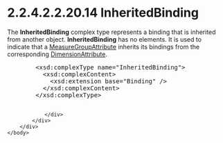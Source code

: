 <html dir="LTR" xmlns:mshelp="http://msdn.microsoft.com/mshelp" xmlns:ddue="http://ddue.schemas.microsoft.com/authoring/2003/5" xmlns:xlink="http://www.w3.org/1999/xlink" xmlns:tool="http://www.microsoft.com/tooltip">
    <head>
        <meta http-equiv="Content-Type" content="text/html; CHARSET=utf-8"></meta>
        <meta name="save" content="history"></meta>
        <title>2.2.4.2.2.20.14 InheritedBinding</title>
        <xml>
            <mshelp:toctitle title="2.2.4.2.2.20.14 InheritedBinding"></mshelp:toctitle>
            <mshelp:rltitle title="[MS-SSAS]: InheritedBinding"></mshelp:rltitle>
            <mshelp:keyword index="A" term="dbbc1eb9-b1f4-4384-9ce2-7943c5b93575"></mshelp:keyword>
            <mshelp:attr name="DCSext.ContentType" value="open specification"></mshelp:attr>
            <mshelp:attr name="AssetID" value="dbbc1eb9-b1f4-4384-9ce2-7943c5b93575"></mshelp:attr>
            <mshelp:attr name="TopicType" value="kbRef"></mshelp:attr>
            <mshelp:attr name="DCSext.Title" value="[MS-SSAS]: InheritedBinding" />
        </xml>
    </head>
    <body>
        <div id="header">
            <h1 class="heading">2.2.4.2.2.20.14 InheritedBinding</h1>
        </div>
        <div id="mainSection">
            <div id="mainBody">
                <div id="allHistory" class="saveHistory"></div>
                <div id="sectionSection0" class="section" name="collapseableSection">
                    

<p>The <b>InheritedBinding</b> complex type represents a
binding that is inherited from another object. <b>InheritedBinding</b> has no
elements. It is used to indicate that a <a href="193874f8-ee13-456f-8bed-08e1d7647fe4.md">MeasureGroupAttribute</a>
inherits its bindings from the corresponding <a href="2865fe4f-5fbb-4ae6-b0cf-811b32b4a139.md">DimensionAttribute</a>.</p>

<dl>
<dd>
<div><pre>   &lt;xsd:complexType name=&quot;InheritedBinding&quot;&gt;
     &lt;xsd:complexContent&gt;
       &lt;xsd:extension base=&quot;Binding&quot; /&gt;
     &lt;/xsd:complexContent&gt;
   &lt;/xsd:complexType&gt;
  
</pre></div>
</dd></dl>


                </div>
            </div>
        </div>
    </body>
</html>